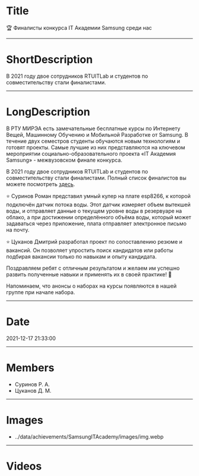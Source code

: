 # Title

🏆 Финалисты конкурса IT Академии Samsung среди нас

---

# ShortDescription

В 2021 году двое сотрудников RTUITLab и студентов по совместительству стали финалистами.

---

# LongDescription

В РТУ МИРЭА есть замечательные бесплатные курсы по Интернету Вещей, Машинному Обучению и Мобильной Разработке от Samsung. В течение двух семестров студенты обучаются новым технологиям и готовят проекты. Самые лучшие из них представляются на ключевом мероприятии социально-образовательного проекта «IT Академия Samsung» - межвузовском финале конкурса.

В 2021 году двое сотрудников RTUITLab и студентов по совместительству стали финалистами. Полный список финалистов вы можете посмотреть [здесь](https://myitacademy.ru/finalisty-konkursa-it-akademii-2021/).

⭐ Суринов Роман представил умный кулер на плате esp8266, к которой подключён датчик потока воды. Этот датчик измеряет объем вытекшей воды, и отправляет данные о текущем уровне воды в резервуаре на облако, а при достижении определённого объёма воды, который может задаваться через приложение, плата отправляет электронное письмо на почту.

⭐ Цуканов Дмитрий разработал проект по сопоставлению резюме и вакансий. Он позволяет упростить поиск кандидатов или работы подбирая вакансии только по навыкам и опыту кандидата.

Поздравляем ребят с отличным результатом и желаем им успешно развить полученные навыки и применять их в своей практике! 🎉

Напоминаем, что анонсы о наборах на курсы появляются в нашей группе при начале набора.

---

# Date

2021-12-17 21:33:00

---

# Members

- Суринов Р. А.
- Цуканов Д. М.

---

# Images

- ../data/achievements/SamsungITAcademy/images/img.webp

---

# Videos
